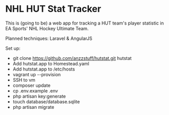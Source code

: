 # NHL HUT Stat Tracker

This is (going to be) a web app for tracking a HUT team's player statistic in EA Sports' NHL Hockey Ultimate Team.

Planned techniques: Laravel & AngularJS

Set up: 
- git clone https://github.com/anzzstuff/hutstat.git hutstat
- Add hutstat.app to Homestead.yaml
- Add hutstat.app to /etc/hosts
- vagrant up --provision
- SSH to vm
- composer update
- cp .env.example .env
- php artisan key:generate
- touch database/database.sqlite
- php artisan migrate
